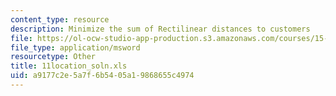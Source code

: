 ```yaml
---
content_type: resource
description: Minimize the sum of Rectilinear distances to customers
file: https://ol-ocw-studio-app-production.s3.amazonaws.com/courses/15-057-systems-optimization-spring-2003/a9177c2e5a7f6b5405a19868655c4974_11location_soln.xls
file_type: application/msword
resourcetype: Other
title: 11location_soln.xls
uid: a9177c2e-5a7f-6b54-05a1-9868655c4974
---
```

